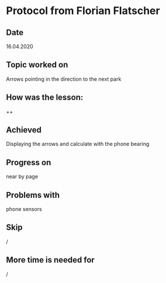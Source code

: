 # Protocol from Florian Flatscher

## Date

16.04.2020

## Topic worked on

Arrows pointing in the direction to the next park

## How was the lesson:

++

## Achieved

Displaying the arrows and calculate with the phone bearing

## Progress on

near by page

## Problems with

phone sensors

## Skip

/

## More time is needed for

/
